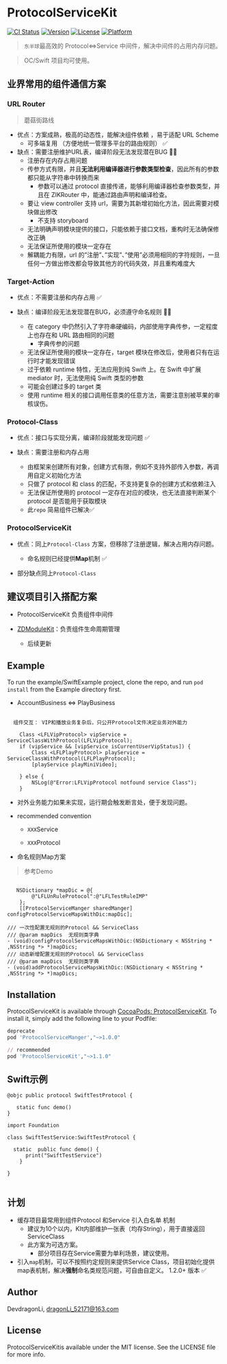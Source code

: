 # ProtocolServiceKit

[![CI Status](https://img.shields.io/travis/DevdragonLi/ProtocolServiceKit.svg?style=flat)](https://travis-ci.org/DevdragonLi/ProtocolServiceKit)
[![Version](https://img.shields.io/cocoapods/v/ProtocolServiceKit.svg?style=flat)](https://cocoapods.org/pods/ProtocolServiceKit)
[![License](https://img.shields.io/cocoapods/l/ProtocolServiceKit.svg?style=flat)](https://cocoapods.org/pods/ProtocolServiceKit)
[![Platform](https://img.shields.io/cocoapods/p/ProtocolServiceKit.svg?style=flat)](https://cocoapods.org/pods/ProtocolServiceKit)

> `东半球`最高效的 Protocol<=>Service 中间件，解决中间件的占用内存问题。

>  OC/Swift 项目均可使用。

## 业界常用的组件通信方案

### URL Router

> 蘑菇街路线

- 优点：方案成熟，极高的动态性，能解决组件依赖 ，易于适配 URL Scheme
	- 可多端复用 （方便地统一管理多平台的路由规则） ✅
- 缺点：需要注册维护URL表，编译阶段无法发现潜在BUG  🙅‍♂️
	- 注册存在内存占用问题
	- 传参方式有限，并且**无法利用编译器进行参数类型检查**，因此所有的参数都只能从字符串中转换而来
		- 参数可以通过 protocol 直接传递，能够利用编译器检查参数类型，并且在 ZIKRouter 中，能通过路由声明和编译检查。
	- 要让 view controller 支持 url，需要为其新增初始化方法，因此需要对模块做出修改
		- 不支持 storyboard
	- 无法明确声明模块提供的接口，只能依赖于接口文档，重构时无法确保修改正确
	- 无法保证所使用的模块一定存在
	- 解耦能力有限，url 的”注册”、”实现”、”使用”必须用相同的字符规则，一旦任何一方做出修改都会导致其他方的代码失效，并且重构难度大


### Target-Action

- 优点：不需要注册和内存占用 ✅

- 缺点：编译阶段无法发现潜在BUG，必须遵守命名规则 🙅‍♂️
	- 在 category 中仍然引入了字符串硬编码，内部使用字典传参，一定程度上也存在和 URL 路由相同的问题
		- 字典传参的问题
	- 无法保证所使用的模块一定存在，target 模块在修改后，使用者只有在运行时才能发现错误
	- 过于依赖 runtime 特性，无法应用到纯 Swift 上。在 Swift 中扩展 mediator 时，无法使用纯 Swift 类型的参数
	- 可能会创建过多的 target 类
	- 使用 runtime 相关的接口调用任意类的任意方法，需要注意别被苹果的审核误伤。
	
### Protocol-Class

- 优点：接口与实现分离，编译阶段就能发现问题  ✅

- 缺点：需要注册和内存占用  
	- 由框架来创建所有对象，创建方式有限，例如不支持外部传入参数，再调用自定义初始化方法
	- 只做了 protocol 和 class 的匹配，不支持更复杂的创建方式和依赖注入
	- 无法保证所使用的 protocol 一定存在对应的模块，也无法直接判断某个 protocol 是否能用于获取模块
	- 此`repo` 简易组件已解决✅

### ProtocolServiceKit 

- 优点：同上`Protocol-Class` 方案，但移除了注册逻辑，解决占用内存问题。
	- 命名规则已经提供**Map**机制 ✅

- 部分缺点同上`Protocol-Class`

## 建议项目引入搭配方案

- ProtocolServiceKit 负责组件中间件

- [ZDModuleKit](https://github.com/DevDragonLi/ZDModuleKit)：负责组件生命周期管理
	- 后续更新

## Example

To run the example/SwiftExample project, clone the repo, and run `pod install` from the Example directory first.

- AccountBusiness <=> PlayBusiness 

```

  组件交互： VIP和播放业务复杂后，只公开Protocol文件决定业务对外能力

    Class <LFLVipProtocol> vipService = ServiceClassWithProtocol(LFLVipProtocol);
    if (vipService && [vipService isCurrentUserVipStatus]) {
        Class <LFLPlayProtocol> playService = ServiceClassWithProtocol(LFLPlayProtocol);
        [playService playMiniVideo];
        
    } else {
        NSLog(@"Error:LFLVipProtocol notfound service Class");
    }

```

- 对外业务能力如果未实现，运行期会触发断言处，便于发现问题。

- recommended convention

	- `XXX`Service

	- `XXX`Protocol

- 命名规则Map方案

>  参考Demo

```

   NSDictionary *mapDic = @{
        @"LFLUnRuleProtocol":@"LFLTestRuleIMP"
    };
    [[ProtocolServiceManger sharedManger] configProtocolServiceMapsWithDic:mapDic];

/// 一次性配置无规则的Protocol && ServiceClass
/// @param mapDics  无规则类字典
- (void)configProtocolServiceMapsWithDic:(NSDictionary < NSString * ,NSString *> *)mapDics;
/// 动态新增配置无规则的Protocol && ServiceClass
/// @param mapDics  无规则类字典
- (void)addProtocolServiceMapsWithDic:(NSDictionary < NSString * ,NSString *> *)mapDics;

``` 

## Installation

ProtocolServiceKit is available through [CocoaPods: ProtocolServiceKit](https://cocoapods.org/pods/ProtocolServiceKit). To install
it, simply add the following line to your Podfile:

```ruby
deprecate
pod 'ProtocolServiceManger',"~>1.0.0"

// recommended
pod 'ProtocolServiceKit',"~>1.1.0"

```

## Swift示例

```
@objc public protocol SwiftTestProtocol {
    
   static func demo()
}

import Foundation

class SwiftTestService:SwiftTestProtocol {
    
  static  public func demo() {
      print("SwiftTestService")
    }
    
}


```


## 计划

- 缓存项目最常用到组件Protocol 和Service 引入白名单 机制
	- 建议为10个以内，KIt内部维护一张表（均存String），用于直接返回ServiceClass
	- 此方案为可选方案。
		- 部分项目存在Service需要为单利场景，建议使用。
- 引入`map`机制，可以不按照约定规则来提供Service Class，项目初始化提供map表机制，解决**强制**命名类规范问题，可自由自定义。 1.2.0+ 版本 ✅

## Author

DevdragonLi, dragonLi_52171@163.com

## License

ProtocolServiceKitis available under the MIT license. See the LICENSE file for more info.
